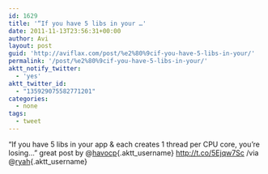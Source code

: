 ```yaml
---
id: 1629
title: '“If you have 5 libs in your …'
date: 2011-11-13T23:56:31+00:00
author: Avi
layout: post
guid: 'http://aviflax.com/post/%e2%80%9cif-you-have-5-libs-in-your/'
permalink: '/post/%e2%80%9cif-you-have-5-libs-in-your/'
aktt_notify_twitter:
  - 'yes'
aktt_twitter_id:
  - "135929075582771201"
categories:
  - none
tags:
  - tweet
---
```

“If you have 5 libs in your app & each creates 1 thread per CPU core, you’re los­ing…” great post by @[havocp](http://twitter.com/havocp){.aktt_username} <a href="http://t.co/5Ejqw7Sc" rel="nofollow">http://t.co/5Ejqw7Sc</a> /via @[ryah](http://twitter.com/ryah){.aktt_username}